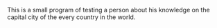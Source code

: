 This is a small program of testing a person about his knowledge on the capital city of the every country in the world.
